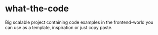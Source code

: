 # what-the-code
Big scalable project containing code examples in the frontend-world you can use as a template, inspiration or just copy paste.
